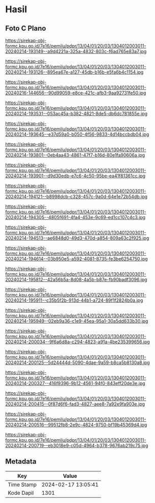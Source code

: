 # Hasil

## Foto C Plano

https://sirekap-obj-formc.kpu.go.id/7e16/pemilu/pdpr/13/04/01/20/03/1304012003011-20240214-193149--a9d4221a-325a-4832-803c-f6ad765e83a7.jpg

https://sirekap-obj-formc.kpu.go.id/7e16/pemilu/pdpr/13/04/01/20/03/1304012003011-20240214-193126--895ea67e-a127-45db-b16b-e5fa6b4c1154.jpg

https://sirekap-obj-formc.kpu.go.id/7e16/pemilu/pdpr/13/04/01/20/03/1304012003011-20240216-144656--90d99059-e8ce-421c-afb3-9aa92731fe50.jpg

https://sirekap-obj-formc.kpu.go.id/7e16/pemilu/pdpr/13/04/01/20/03/1304012003011-20240214-193531--053ac45a-b382-4821-8de5-db6dc781855e.jpg

https://sirekap-obj-formc.kpu.go.id/7e16/pemilu/pdpr/13/04/01/20/03/1304012003011-20240214-193645--e37d59a0-b050-4f56-9833-4d14bccbdb04.jpg

https://sirekap-obj-formc.kpu.go.id/7e16/pemilu/pdpr/13/04/01/20/03/1304012003011-20240214-193801--0eb4aa43-4861-47f7-b16d-80e1fa90606a.jpg

https://sirekap-obj-formc.kpu.go.id/7e16/pemilu/pdpr/13/04/01/20/03/1304012003011-20240214-193901--d9d30edb-e7c6-4c50-95be-ea41f81361cc.jpg

https://sirekap-obj-formc.kpu.go.id/7e16/pemilu/pdpr/13/04/01/20/03/1304012003011-20240214-194121--b8998dcb-c328-457c-9a0d-64e1e72b54db.jpg

https://sirekap-obj-formc.kpu.go.id/7e16/pemilu/pdpr/13/04/01/20/03/1304012003011-20240214-194305--4805f691-4fa4-453e-9c69-ed1cc107c4c3.jpg

https://sirekap-obj-formc.kpu.go.id/7e16/pemilu/pdpr/13/04/01/20/03/1304012003011-20240214-194513--ae6848d0-49d3-470d-a854-809a63c2f925.jpg

https://sirekap-obj-formc.kpu.go.id/7e16/pemilu/pdpr/13/04/01/20/03/1304012003011-20240214-194614--03b950e5-a592-4081-8735-fe3be6254750.jpg

https://sirekap-obj-formc.kpu.go.id/7e16/pemilu/pdpr/13/04/01/20/03/1304012003011-20240214-195812--42a56b5a-8d08-4a5b-b87e-fb90badf3096.jpg

https://sirekap-obj-formc.kpu.go.id/7e16/pemilu/pdpr/13/04/01/20/03/1304012003011-20240214-195911--c35b5f2b-913d-44b1-a724-89f1f2824b0a.jpg

https://sirekap-obj-formc.kpu.go.id/7e16/pemilu/pdpr/13/04/01/20/03/1304012003011-20240214-195949--02eb9a36-c1e9-45ea-95a1-30a5dd633b30.jpg

https://sirekap-obj-formc.kpu.go.id/7e16/pemilu/pdpr/13/04/01/20/03/1304012003011-20240214-200034--9f6a6d8a-c294-4823-a91a-4be235399656.jpg

https://sirekap-obj-formc.kpu.go.id/7e16/pemilu/pdpr/13/04/01/20/03/1304012003011-20240214-200125--5d24444d-5090-4dae-9a59-b8ca5b8130a8.jpg

https://sirekap-obj-formc.kpu.go.id/7e16/pemilu/pdpr/13/04/01/20/03/1304012003011-20240214-200327--416f9396-9b12-4561-94f0-843eff20de3e.jpg

https://sirekap-obj-formc.kpu.go.id/7e16/pemilu/pdpr/13/04/01/20/03/1304012003011-20240214-200415--0f87d6f6-fad3-4827-aee8-7a92e9fa903e.jpg

https://sirekap-obj-formc.kpu.go.id/7e16/pemilu/pdpr/13/04/01/20/03/1304012003011-20240214-200516--99512fb8-2e9c-4824-9750-bf19b45369d4.jpg

https://sirekap-obj-formc.kpu.go.id/7e16/pemilu/pdpr/13/04/01/20/03/1304012003011-20240214-200719--eb3018e9-c05d-4964-b378-9676ab219c75.jpg


## Metadata

| Key        | Value               |
| ---------- | ------------------- |
| Time Stamp | 2024-02-17 13:05:41 |
| Kode Dapil | 1301                |



